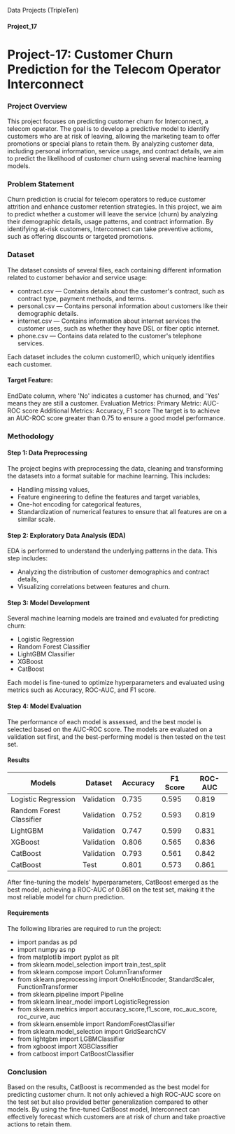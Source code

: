 Data Projects (TripleTen)
 
#### Project_17

# Project-17: Customer Churn Prediction for the Telecom Operator Interconnect

### Project Overview

This project focuses on predicting customer churn for Interconnect, a telecom operator. The goal is to develop a predictive model to identify customers who are at risk of leaving, allowing the marketing team to offer promotions or special plans to retain them. By analyzing customer data, including personal information, service usage, and contract details, we aim to predict the likelihood of customer churn using several machine learning models.

### Problem Statement

Churn prediction is crucial for telecom operators to reduce customer attrition and enhance customer retention strategies. In this project, we aim to predict whether a customer will leave the service (churn) by analyzing their demographic details, usage patterns, and contract information. By identifying at-risk customers, Interconnect can take preventive actions, such as offering discounts or targeted promotions.

### Dataset

The dataset consists of several files, each containing different information related to customer behavior and service usage:

- contract.csv — Contains details about the customer's contract, such as contract type, payment methods, and terms.
- personal.csv — Contains personal information about customers like their demographic details.
- internet.csv — Contains information about internet services the customer uses, such as whether they have DSL or fiber optic internet.
- phone.csv — Contains data related to the customer's telephone services.

Each dataset includes the column customerID, which uniquely identifies each customer.

#### Target Feature:

EndDate column, where 'No' indicates a customer has churned, and 'Yes' means they are still a customer.
Evaluation Metrics:
Primary Metric: AUC-ROC score
Additional Metrics: Accuracy, F1 score
The target is to achieve an AUC-ROC score greater than 0.75 to ensure a good model performance.

### Methodology

#### Step 1: Data Preprocessing

The project begins with preprocessing the data, cleaning and transforming the datasets into a format suitable for machine learning. This includes:

- Handling missing values,
- Feature engineering to define the features and target variables,
- One-hot encoding for categorical features,
- Standardization of numerical features to ensure that all features are on a similar scale.

#### Step 2: Exploratory Data Analysis (EDA)

EDA is performed to understand the underlying patterns in the data. This step includes:

- Analyzing the distribution of customer demographics and contract details,
- Visualizing correlations between features and churn.


#### Step 3: Model Development

Several machine learning models are trained and evaluated for predicting churn:

- Logistic Regression
- Random Forest Classifier
- LightGBM Classifier
- XGBoost
- CatBoost

Each model is fine-tuned to optimize hyperparameters and evaluated using metrics such as Accuracy, ROC-AUC, and F1 score.

#### Step 4: Model Evaluation

The performance of each model is assessed, and the best model is selected based on the AUC-ROC score. The models are evaluated on a validation set first, and the best-performing model is then tested on the test set.


#### Results

|         Models	          |    Dataset	   |    Accuracy  |	  F1 Score  | 	ROC-AUC  |
|--------------------------|---------------|--------------|-------------|-----------|
|  Logistic Regression	    |   Validation	 |    0.735	    |    0.595	   |   0.819   |
| Random Forest Classifier |	 Validation	  |    0.752	    |    0.593    | 	0.819    |
|  LightGBM	               |   Validation  |	  0.747	     |    0.599	   |   0.831   |
|  XGBoost	                |   Validation	 |    0.806     |	   0.565	   |   0.836   |
|  CatBoost                | 	 Validation	 |    0.793	    |    0.561	   |   0.842   |
|  CatBoost	               |   Test	       |    0.801	    |    0.573	   |   0.861   |


After fine-tuning the models' hyperparameters, CatBoost emerged as the best model, achieving a ROC-AUC of 0.861 on the test set, making it the most reliable model for churn prediction.

#### Requirements
The following libraries are required to run the project:

  - import pandas as pd
  - import numpy as np
  - from matplotlib import pyplot as plt
  - from sklearn.model_selection import train_test_split
  - from sklearn.compose import ColumnTransformer
  - from sklearn.preprocessing import OneHotEncoder, StandardScaler, FunctionTransformer
  - from sklearn.pipeline import Pipeline
  - from sklearn.linear_model import LogisticRegression
  - from sklearn.metrics import accuracy_score,f1_score, roc_auc_score, roc_curve, auc
  - from sklearn.ensemble import RandomForestClassifier
  - from sklearn.model_selection import GridSearchCV
  - from lightgbm import LGBMClassifier
  - from xgboost import XGBClassifier
  - from catboost import CatBoostClassifier 

### Conclusion

Based on the results, CatBoost is recommended as the best model for predicting customer churn. It not only achieved a high ROC-AUC score on the test set but also provided better generalization compared to other models. By using the fine-tuned CatBoost model, Interconnect can effectively forecast which customers are at risk of churn and take proactive actions to retain them.

